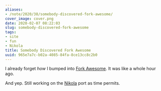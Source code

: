 ```yaml
---
aliases:
- /note/2020/38/somebody-discovered-fork-awesome/
cover_image: cover.png
date: 2020-02-07 08:22:03
slug: somebody-discovered-fork-awesome
tags:
- site
- fun
- Nikola
title: Somebody Discovered Fork Awesome
uuid: 965e7a7c-b02a-4085-84fa-8ce13cc8c2b0
---
```


I already forget *how* I bumped into [Fork
Awesome](https://forkaweso.me/Fork-Awesome/). It was like a whole hour
ago.

And yep. Still working on the [Nikola](/tags/nikola) port as time
permits.